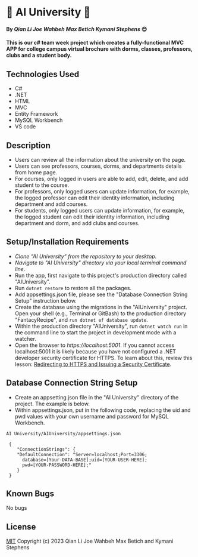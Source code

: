 # 🐄 AI University 🐄

#### By _Qian Li_ _Joe Wahbeh_ _Max Betich_  _Kymani Stephens_   😊

#### This is our c# team week project which creates a fully-functional MVC APP for college campus virtual brochure with dorms, classes, professors, clubs and a student body.

## Technologies Used

* C#
* .NET
* HTML
* MVC
* Entity Framework
* MySQL Workbench
* VS code

## Description

* Users can review all the information about the university on the page. 
* Users can see professors, courses, dorms, and departments details from home page.
* For courses, only logged in users are able to  add, edit, delete, and add student to the course.
* For professors, only logged users can update information, for example, the logged professor can edit their identity information, including department and add courses.
* For students, only logged users can update information, for example, the logged student can edit their identity information, including department and dorm, and add clubs and courses.

## Setup/Installation Requirements

* _Clone “AI University“ from the repository to your desktop_.
* _Navigate to "AI University" directory via your local terminal command line_.
* Run the app, first navigate to this project's production directory called "AIUniversity". 
* Run `dotnet restore` to restore all the packages.
* Add appsettings.json file, please see the "Database Connection String Setup" instruction below.
* Create the database using the migrations in the "AIUniversity" project. Open your shell (e.g., Terminal or GitBash) to the production directory "FantacyRecipe", and `run dotnet ef database update`.
* Within the production directory "AIUniversity", run `dotnet watch run` in the command line to start the project in development mode with a watcher.
* Open the browser to _https://localhost:5001_. If you cannot access localhost:5001 it is likely because you have not configured a .NET developer security certificate for HTTPS. To learn about this, review this lesson: [Redirecting to HTTPS and Issuing a Security Certificate](https://www.learnhowtoprogram.com/c-and-net/basic-web-applications/redirecting-to-https-and-issuing-a-security-certificate).

## Database Connection String Setup 

* Create an appsetting.json file in the "AI University" directory of the project. The example is below.
* Within appsettings.json, put in the following code, replacing the uid and pwd values with your own username and password for MySQL Workbench.


```
AI University/AIUniversity/appsettings.json

 {
    "ConnectionStrings": {
    "DefaultConnection": "Server=localhost;Port=3306;
      database=[Your-DATA-BASE];uid=[YOUR-USER-HERE];
      pwd=[YOUR-PASSWORD-HERE];"
    }
 }
```

## Known Bugs

No bugs 

## License
[MIT](license.txt)
Copyright (c) 2023 Qian Li Joe Wahbeh Max Betich and Kymani Stephens

